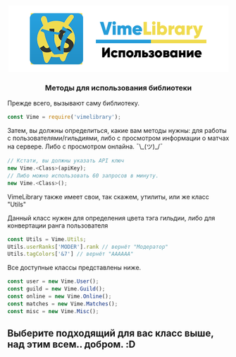 <p align="center">
    <img src="../assets/using.png"/>
    <h3 align="center">
	Методы для использования библиотеки
	</h3>
</p>

Прежде всего, вызывают саму библиотеку.
```js
const Vime = require('vimelibrary');
```

Затем, вы должны определиться, какие вам методы нужны: для работы с пользователями/гильдиями, либо с просмотром информации о матчах на сервере. Либо с просмотром онлайна. ¯\\\_(ツ)\_/¯
```js
// Кстати, вы должны указать API ключ
new Vime.<Class>(apiKey);
// Либо можно использовать 60 запросов в минуту.
new Vime.<Class>();
```
VimeLibrary также имеет свои, так скажем, утилиты, или же класс "Utils"

Данный класс нужен для определения цвета тэга гильдии, либо для конвертации ранга пользователя
```js
const Utils = Vime.Utils;
Utils.userRanks['MODER'].rank // вернёт "Модератор"
Utils.tagColors['&7'] // вернёт "AAAAAA"
```
Все доступные классы представлены ниже.
```js
const user = new Vime.User();
const guild = new Vime.Guild();
const online = new Vime.Online();
const matches = new Vime.Matches();
const misc = new Vime.Misc();
```
## Выберите подходящий для вас класс выше, над этим всем.. добром. :D
